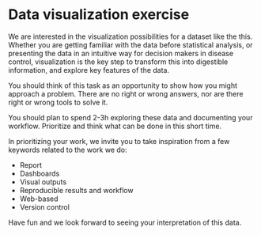# Data visualization exercise 

We are interested in the visualization possibilities for a
dataset like the this. Whether you are getting familiar with the data 
before statistical analysis, or presenting the data in an
intuitive way for decision makers in disease control, 
visualization is the key step to transform this into 
digestible information, and explore key features of the data. 

You should think of this task as
an opportunity to show how you might approach a problem. There
are no right or wrong answers, nor are there right or wrong tools to
solve it. 

You should plan to spend 2-3h exploring these data and documenting your workflow.
Prioritize and think what can be done in this short time. 

In prioritizing your work, we invite you to take inspiration from
a few keywords related to the work we do: 

* Report
* Dashboards
* Visual outputs
* Reproducible results and workflow
* Web-based
* Version control

Have fun and we look forward to seeing your interpretation of this data.
